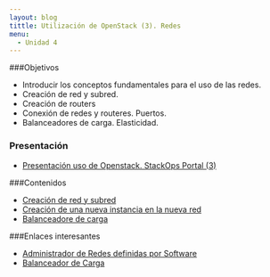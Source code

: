 ```yaml
---
layout: blog
tittle: Utilización de OpenStack (3). Redes
menu:
  - Unidad 4
---
```

###Objetivos

* Introducir los conceptos fundamentales para el uso de las redes.
* Creación de red y subred.
* Creación de routers
* Conexión de redes y routeres. Puertos.
* Balanceadores de carga. Elasticidad.

### Presentación

* [Presentación uso de Openstack. StackOps Portal (3)](presentacion)

###Contenidos

* [Creación de red y subred](demo1)
* [Creación de una nueva instancia en la nueva red](demo2)
* [Balanceadore de carga](http://youtu.be/Gc1hXiz86kU)

###Enlaces interesantes

* [Administrador de Redes definidas por Software](https://docs.stackops.net/sdn-plugin-es.html)
* [Balanceador de Carga](https://docs.stackops.net/lbaas-plugin-es.html)
